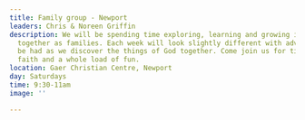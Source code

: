 ```yaml
---
title: Family group - Newport
leaders: Chris & Noreen Griffin
description: We will be spending time exploring, learning and growing in our faith
  together as families. Each week will look slightly different with adventures to
  be had as we discover the things of God together. Come join us for time as family,
  faith and a whole load of fun.
location: Gaer Christian Centre, Newport
day: Saturdays
time: 9:30-11am
image: ''

---
```

